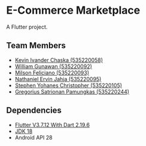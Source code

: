 # E-Commerce Marketplace

A Flutter project.

## Team Members
- [Kevin Ivander Chaska (535220058)](https://github.com/kenluf)
- [William Gunawan (535220092)](https://github.com/SCUMBAG0LEE)
- [Milson Feliciano (535220093)](https://github.com/WinningSonn)
- [Nathaniel Ervin Jahja (535220095)](https://github.com/schiWasTaken)
- [Stephen Yohanes Christopher (535220105)](https://github.com/StephenYc727)
- [Gregorius Satrionan Pamungkas (535220244)](https://github.com/gregoriusatrio)

## Dependencies
- [Flutter V3.7.12 With Dart 2.19.6](https://docs.flutter.dev/release/archive)
- [JDK 18](https://www.oracle.com/java/technologies/javase/jdk18-archive-downloads.html)
- Android API 28

